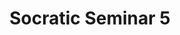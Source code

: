 ---
layout: post
type: socratic
title: "Socratic Seminar 5"
meetup: https://www.meetup.com/BitDevs-South-Florida/events/275627482/
---